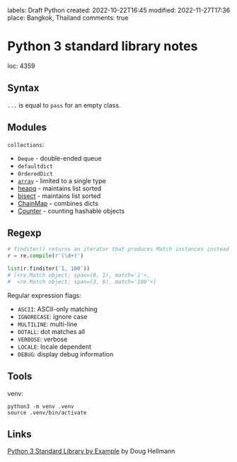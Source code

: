 labels: Draft
        Python
created: 2022-10-22T16:45
modified: 2022-11-27T17:36
place: Bangkok, Thailand
comments: true

# Python 3 standard library notes

loc: 4359

## Syntax

`...` is equal to `pass` for an empty class.

## Modules

`collections`:

- `Deque` - double-ended queue
- `defaultdict`
- `OrderedDict`
- [`array`](https://docs.python.org/3/library/array.html) - limited to a single type
- [heapq](https://docs.python.org/3/library/heapq.html) - maintains list sorted
- [bisect](https://docs.python.org/3/library/bisect.html) - maintains list sorted
- [ChainMap](https://docs.python.org/3/library/collections.html#collections.ChainMap) - combines dicts
- [Counter](https://docs.python.org/3/library/collections.html#collections.Counter) - counting hashable objects

## Regexp

```python
# finditer() returns an iterator that produces Match instances instead of strings returned by findall()
r = re.compile(r'(\d+)')

list(r.finditer('1, 100'))
# [<re.Match object; span=(0, 1), match='1'>,
#  <re.Match object; span=(3, 6), match='100'>]
```

Regular expression flags:

- `ASCII`: ASCII-only matching
- `IGNORECASE`: ignore case
- `MULTILINE`: multi-line
- `DOTALL`: dot matches all
- `VERBOSE`: verbose
- `LOCALE`: locale dependent
- `DEBUG`: display debug information

## Tools

venv:
```console
python3 -m venv .venv                             
source .venv/bin/activate
```

## Links

[Python 3 Standard Library by Example](https://www.amazon.com/Python-Standard-Library-Example-Developers-ebook/dp/B072QZZDV7/) by Doug Hellmann
